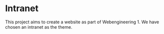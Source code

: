 # Intranet
This project aims to create a website as part of Webengineering 1. We have chosen an intranet as the theme.
